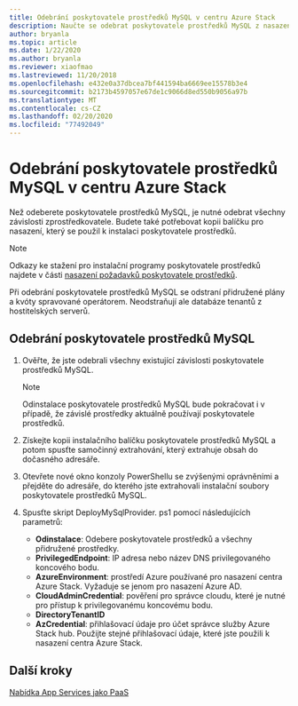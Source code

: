 ```yaml
---
title: Odebrání poskytovatele prostředků MySQL v centru Azure Stack
description: Naučte se odebrat poskytovatele prostředků MySQL z nasazení centra Azure Stack.
author: bryanla
ms.topic: article
ms.date: 1/22/2020
ms.author: bryanla
ms.reviewer: xiaofmao
ms.lastreviewed: 11/20/2018
ms.openlocfilehash: e432e0a37dbcea7bf441594ba6669ee15578b3e4
ms.sourcegitcommit: b2173b4597057e67de1c9066d8ed550b9056a97b
ms.translationtype: MT
ms.contentlocale: cs-CZ
ms.lasthandoff: 02/20/2020
ms.locfileid: "77492049"
---
```

# <a name="remove-the-mysql-resource-provider-in-azure-stack-hub"></a>Odebrání poskytovatele prostředků MySQL v centru Azure Stack

Než odeberete poskytovatele prostředků MySQL, je nutné odebrat všechny závislosti zprostředkovatele. Budete také potřebovat kopii balíčku pro nasazení, který se použil k instalaci poskytovatele prostředků.

> [!NOTE]
> Odkazy ke stažení pro instalační programy poskytovatele prostředků najdete v části [nasazení požadavků poskytovatele prostředků](./azure-stack-mysql-resource-provider-deploy.md#prerequisites).

Při odebrání poskytovatele prostředků MySQL se odstraní přidružené plány a kvóty spravované operátorem. Neodstraňují ale databáze tenantů z hostitelských serverů.

## <a name="to-remove-the-mysql-resource-provider"></a>Odebrání poskytovatele prostředků MySQL

1. Ověřte, že jste odebrali všechny existující závislosti poskytovatele prostředků MySQL.

   > [!NOTE]
   > Odinstalace poskytovatele prostředků MySQL bude pokračovat i v případě, že závislé prostředky aktuálně používají poskytovatele prostředků.
  
2. Získejte kopii instalačního balíčku poskytovatele prostředků MySQL a potom spusťte samočinný extrahování, který extrahuje obsah do dočasného adresáře.
3. Otevřete nové okno konzoly PowerShellu se zvýšenými oprávněními a přejděte do adresáře, do kterého jste extrahovali instalační soubory poskytovatele prostředků MySQL.
4. Spusťte skript DeployMySqlProvider. ps1 pomocí následujících parametrů:
    - **Odinstalace**: Odebere poskytovatele prostředků a všechny přidružené prostředky.
    - **PrivilegedEndpoint**: IP adresa nebo název DNS privilegovaného koncového bodu.
    - **AzureEnvironment**: prostředí Azure používané pro nasazení centra Azure Stack. Vyžaduje se jenom pro nasazení Azure AD.
    - **CloudAdminCredential**: pověření pro správce cloudu, které je nutné pro přístup k privilegovanému koncovému bodu.
    - **DirectoryTenantID**
    - **AzCredential**: přihlašovací údaje pro účet správce služby Azure Stack hub. Použijte stejné přihlašovací údaje, které jste použili k nasazení centra Azure Stack.

## <a name="next-steps"></a>Další kroky

[Nabídka App Services jako PaaS](azure-stack-app-service-overview.md)
